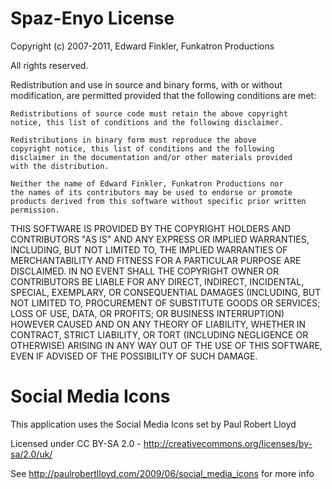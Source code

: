 # Spaz-Enyo License

Copyright (c) 2007-2011, Edward Finkler, Funkatron Productions

All rights reserved.

Redistribution and use in source and binary forms, with or without
modification, are permitted provided that the following conditions are met:

	Redistributions of source code must retain the above copyright
	notice, this list of conditions and the following disclaimer.

	Redistributions in binary form must reproduce the above
	copyright notice, this list of conditions and the following
	disclaimer in the documentation and/or other materials provided
	with the distribution.

	Neither the name of Edward Finkler, Funkatron Productions nor
	the names of its contributors may be used to endorse or promote
	products derived from this software without specific prior written
	permission.


THIS SOFTWARE IS PROVIDED BY THE COPYRIGHT HOLDERS AND CONTRIBUTORS "AS IS"
AND ANY EXPRESS OR IMPLIED WARRANTIES, INCLUDING, BUT NOT LIMITED TO, THE
IMPLIED WARRANTIES OF MERCHANTABILITY AND FITNESS FOR A PARTICULAR PURPOSE ARE
DISCLAIMED. IN NO EVENT SHALL THE COPYRIGHT OWNER OR CONTRIBUTORS BE LIABLE
FOR ANY DIRECT, INDIRECT, INCIDENTAL, SPECIAL, EXEMPLARY, OR CONSEQUENTIAL
DAMAGES (INCLUDING, BUT NOT LIMITED TO, PROCUREMENT OF SUBSTITUTE GOODS OR
SERVICES; LOSS OF USE, DATA, OR PROFITS; OR BUSINESS INTERRUPTION) HOWEVER
CAUSED AND ON ANY THEORY OF LIABILITY, WHETHER IN CONTRACT, STRICT LIABILITY,
OR TORT (INCLUDING NEGLIGENCE OR OTHERWISE) ARISING IN ANY WAY OUT OF THE USE
OF THIS SOFTWARE, EVEN IF ADVISED OF THE POSSIBILITY OF SUCH DAMAGE.


# Social Media Icons

This application uses the Social Media Icons set by Paul Robert Lloyd

Licensed under CC BY-SA 2.0 - http://creativecommons.org/licenses/by-sa/2.0/uk/

See http://paulrobertlloyd.com/2009/06/social_media_icons for more info
